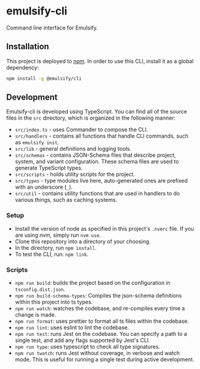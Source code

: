 # emulsify-cli

Command line interface for Emulsify.

## Installation

This project is deployed to [npm](https://www.npmjs.com/package/@emulsify/cli). In order to use this CLI, install it as a global dependency:

```bash
npm install -g @emulsify/cli
```

## Development

Emulsify-cli is developed using TypeScript. You can find all of the source files in the `src` directory, which is organized in the following manner:

- `src/index.ts` - uses Commander to compose the CLI.
- `src/handlers` - contains all functions that handle CLI commands, such as `emulsify init`.
- `src/lib` - general definitions and logging tools.
- `src/schemas` - contains JSON-Schema files that describe project, system, and variant configuration. These schema files are used to generate TypeScript types.
- `src/scripts` - holds utility scripts for the project.
- `src/types` - type modules live here, auto-generated ones are prefixed with an underscore (`_`).
- `src/util` - contains utility functions that are used in handlers to do various things, such as caching systems.

### Setup

- Install the version of node as specified in this project's `.nvmrc` file. If you are using nvm, simply run `nvm use`.
- Clone this repository into a directory of your choosing.
- In the directory, run `npm install`.
- To test the CLI, run: `npm link`.

### Scripts

- `npm run build`: builds the project based on the configuration in `tsconfig.dist.json`.
- `npm run build-schema-types`: Compiles the json-schema definitions within this project into ts types.
- `npm run watch`: watches the codebase, and re-compiles every time a change is made.
- `npm run format`: uses prettier to format all ts files within the codebase.
- `npm run lint`: uses eslint to lint the codebase.
- `npm run test`: runs Jest on the codebase. You can specify a path to a single test, and add any flags supported by Jest's CLI.
- `npm run type`: uses typescript to check all type signatures.
- `npm run twatch`: runs Jest without coverage, in verbose and watch mode. This is useful for running a single test during active development.
